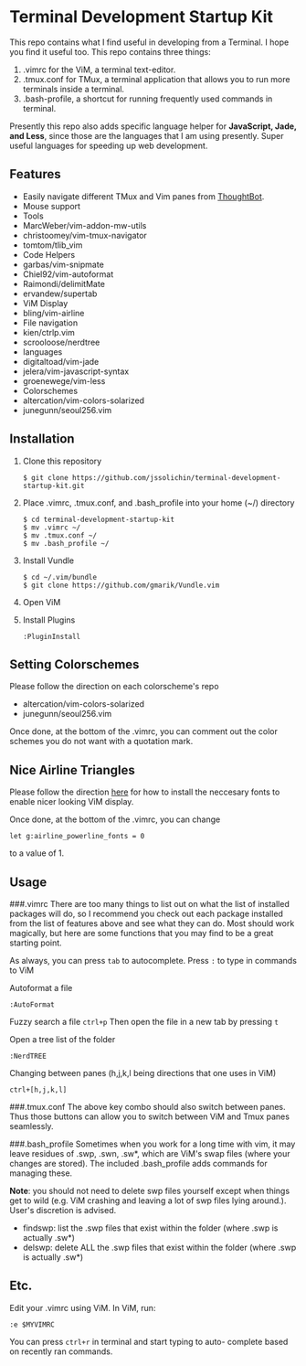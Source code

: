 Terminal Development Startup Kit
=================================

This repo contains what I find useful in developing from a Terminal. I hope you find it useful too. This repo contains three things:

1. .vimrc for the ViM, a terminal text-editor.
2. .tmux.conf for TMux, a terminal application that allows you to run more terminals inside a terminal.
3. .bash-profile, a shortcut for running frequently used commands in terminal.

Presently this repo also adds specific language helper for **JavaScript, Jade, and Less**, since those are the languages that I am using presently. Super useful languages for speeding up web development. 

Features
--------

* Easily navigate different TMux and Vim panes from [ThoughtBot](http://robots.thoughtbot.com/seamlessly-navigate-vim-and-tmux-splits).
* Mouse support
* Tools
 * MarcWeber/vim-addon-mw-utils
 * christoomey/vim-tmux-navigator
 * tomtom/tlib_vim
* Code Helpers
 * garbas/vim-snipmate
 * Chiel92/vim-autoformat
 * Raimondi/delimitMate
 * ervandew/supertab
* ViM Display
 * bling/vim-airline
* File navigation
 * kien/ctrlp.vim
 * scrooloose/nerdtree
* languages
 * digitaltoad/vim-jade
 * jelera/vim-javascript-syntax
 * groenewege/vim-less
* Colorschemes
 * altercation/vim-colors-solarized
 * junegunn/seoul256.vim

Installation
-----
1. Clone this repository

    ```
    $ git clone https://github.com/jssolichin/terminal-development-startup-kit.git
    ```

2. Place .vimrc, .tmux.conf, and .bash_profile into your home (~/) directory
 
    ```
    $ cd terminal-development-startup-kit
    $ mv .vimrc ~/
    $ mv .tmux.conf ~/
    $ mv .bash_profile ~/
    ```

3. Install Vundle

    ```
    $ cd ~/.vim/bundle
    $ git clone https://github.com/gmarik/Vundle.vim
    ```

4. Open ViM
5. Install Plugins

	```vim
    :PluginInstall
    ```

Setting Colorschemes
--------------------
Please follow the direction on each colorscheme's repo

 * altercation/vim-colors-solarized
 * junegunn/seoul256.vim

Once done, at the bottom of the .vimrc, you can comment out the color schemes you do not want with a quotation mark. 

Nice Airline Triangles
----------------------
Please follow the direction [here](https://powerline.readthedocs.org/en/master/installation.html#patched-fonts) for how to install the neccesary fonts to enable nicer looking ViM display.

Once done, at the bottom of the .vimrc, you can change 

    let g:airline_powerline_fonts = 0

to a value of 1.

Usage
-----
###.vimrc
There are too many things to list out on what the list of installed packages will do, so I recommend you check out each package installed from the list of features above and see what they can do. Most should work magically, but here are some functions that you may find to be a great starting point. 

As always, you can press `tab` to autocomplete. Press `:` to type in commands to ViM

Autoformat a file

    :AutoFormat 

Fuzzy search a file `ctrl+p` Then open the file in a new tab by pressing `t`

Open a tree list of the folder
    
    :NerdTREE

Changing between panes (h,j,k,l being directions that one uses in ViM)
    
    ctrl+[h,j,k,l]

###.tmux.conf
The above key combo should also switch between panes. Thus those buttons can allow you to switch between ViM and Tmux panes seamlessly.

###.bash_profile
Sometimes when you work for a long time with vim, it may leave residues of .swp, .swn, .sw*, which are ViM's swap files (where your changes are stored). The included .bash_profile adds commands for managing these.

**Note**: you should not need to delete swp files yourself except when things get to wild (e.g. ViM crashing and leaving a lot of swp files lying around.). User's discretion is advised.

* findswp: list the .swp files that exist within the folder (where .swp is actually .sw*)
* delswp: delete ALL the .swp files that exist within the folder (where .swp is actually .sw*)

Etc.
----
Edit your .vimrc using ViM. In ViM, run:

    :e $MYVIMRC

You can press `ctrl+r` in terminal and start typing to auto- complete based on recently ran commands.